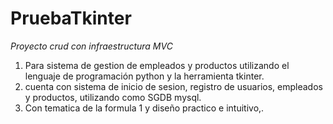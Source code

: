 # PruebaTkinter
*Proyecto crud con infraestructura MVC*
1. Para sistema de gestion de empleados y productos utilizando el lenguaje de programación python y la herramienta tkinter.
2. cuenta con sistema de inicio de sesion, registro de usuarios, empleados y productos, utilizando como SGDB mysql.
3. Con tematica de la formula 1 y diseño practico e intuitivo,.
